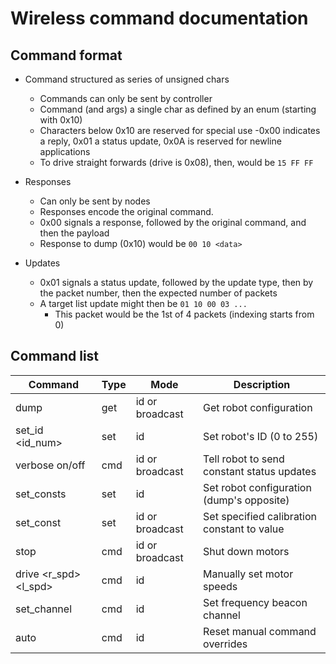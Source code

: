 # Wireless command documentation

## Command format
- Command structured as series of unsigned chars
  - Commands can only be sent by controller
  - Command (and args) a single char as defined by an enum (starting with 0x10)
  - Characters below 0x10 are reserved for special use
    -0x00 indicates a reply, 0x01 a status update, 0x0A is reserved for newline applications
  - To drive straight forwards (drive is 0x08), then, would be `15 FF FF`

- Responses
  - Can only be sent by nodes
  - Responses encode the original command.
  - 0x00 signals a response, followed by the original command, and then the payload
  - Response to dump (0x10) would be `00 10 <data>`

- Updates
  - 0x01 signals a status update, followed by the update type, then by the packet number, then the expected number of packets
  - A target list update might then be `01 10 00 03 ...`
    - This packet would be the 1st of 4 packets (indexing starts from 0)

## Command list
| Command                  | Type | Mode            | Description                                 |
|--------------------------|------|-----------------|---------------------------------------------|
| dump                     | get  | id or broadcast | Get robot configuration                     |
| set_id <id_num>          | set  | id              | Set robot's ID (0 to 255)                   |
| verbose on/off           | cmd  | id or broadcast | Tell robot to send constant status updates  |
| set_consts <vals>        | set  | id              | Set robot configuration (dump's opposite)   |
| set_const <const> <val>  | set  | id or broadcast | Set specified calibration constant to value |
| stop                     | cmd  | id or broadcast | Shut down motors                            |
| drive <r_spd> <l_spd>    | cmd  | id              | Manually set motor speeds                   |
| set_channel <channel>    | cmd  | id              | Set frequency beacon channel                |
| auto                     | cmd  | id              | Reset manual command overrides              |
